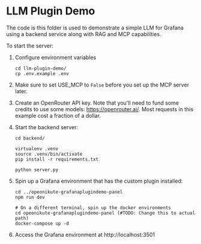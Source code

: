 # LLM Plugin Demo

The code is this folder is used to demonstrate a simple LLM for Grafana using a backend service along with RAG and MCP capabilities.

To start the server:
1. Configure environment variables
    ```
    cd llm-plugin-demo/
    cp .env.example .env
    ```

2. Make sure to set USE_MCP to `False` before you set up the MCP server later.

3. Create an OpenRouter API key. Note that you'll need to fund some credits to use some models: https://openrouter.ai/. Most requests in this example cost a fraction of a dollar.

4. Start the backend server:
    ```
    cd backend/

    virtualenv .venv
    source .venv/bin/activate
    pip install -r requirements.txt

    python server.py
    ```

5. Spin up a Grafana environment that has the custom plugin installed:
    ```
    cd ../opeonikute-grafanaplugindemo-panel
    npm run dev

    # On a different terminal, spin up the docker environments
    cd opeonikute-grafanaplugindemo-panel (#TODO: Change this to actual path)
    docker-compose up -d
    ```

6. Access the Grafana environment at http://localhost:3501